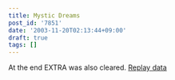 ```yaml
---
title: Mystic Dreams
post_id: '7851'
date: '2003-11-20T02:13:44+09:00'
draft: true
tags: []
---
```


At the end EXTRA was also cleared. [Replay data](https://danmaq.com/th_replay)
